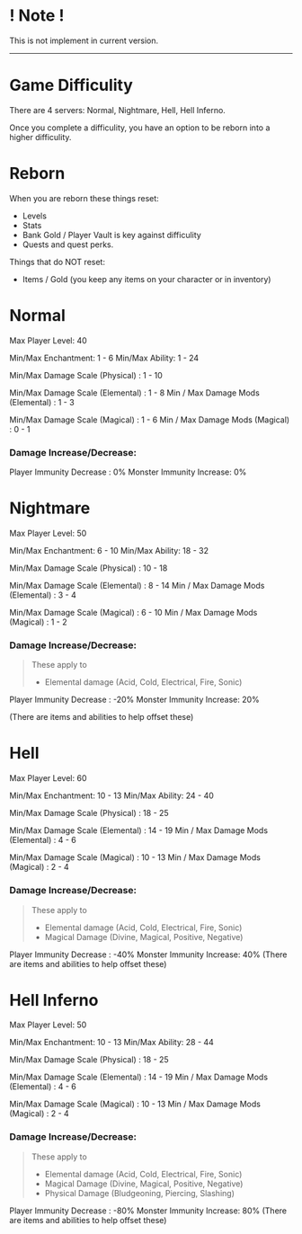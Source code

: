 # ! Note ! 
This is not implement in current version.

---

# Game Difficulity

There are 4 servers: Normal, Nightmare, Hell, Hell Inferno.

Once you complete a difficulity, you have an option to be reborn into a higher difficulity.

# Reborn

When you are reborn these things reset:

* Levels
* Stats
* Bank Gold / Player Vault is key against difficulity
* Quests and quest perks.

Things that do NOT reset: 

* Items / Gold (you keep any items on your character or in inventory)


# Normal

Max Player Level: 40

Min/Max Enchantment: 1 - 6
Min/Max Ability: 1 - 24

Min/Max Damage Scale (Physical) : 1 - 10

Min/Max Damage Scale (Elemental) : 1 - 8
Min / Max Damage Mods (Elemental) : 1 - 3

Min/Max Damage Scale (Magical) : 1 - 6
Min / Max Damage Mods (Magical) : 0 - 1

### Damage Increase/Decrease:
Player Immunity Decrease : 0%
Monster Immunity Increase: 0%

# Nightmare

Max Player Level: 50

Min/Max Enchantment: 6 - 10
Min/Max Ability: 18 - 32

Min/Max Damage Scale (Physical) : 10 - 18

Min/Max Damage Scale (Elemental) : 8 - 14
Min / Max Damage Mods (Elemental) : 3 - 4

Min/Max Damage Scale (Magical) : 6 - 10
Min / Max Damage Mods (Magical) : 1 - 2 


### Damage Increase/Decrease:
> These apply to 
> * Elemental damage (Acid, Cold, Electrical, Fire, Sonic)

Player Immunity Decrease : -20%
Monster Immunity Increase: 20%

(There are items and abilities to help offset these)

# Hell

Max Player Level: 60

Min/Max Enchantment: 10 - 13
Min/Max Ability: 24 - 40

Min/Max Damage Scale (Physical) : 18 - 25

Min/Max Damage Scale (Elemental) : 14 - 19
Min / Max Damage Mods (Elemental) : 4 - 6

Min/Max Damage Scale (Magical) : 10 - 13
Min / Max Damage Mods (Magical) : 2 - 4

### Damage Increase/Decrease:
> These apply to 
> * Elemental damage (Acid, Cold, Electrical, Fire, Sonic) 
> * Magical Damage (Divine, Magical, Positive, Negative)

Player Immunity Decrease : -40%
Monster Immunity Increase: 40%
(There are items and abilities to help offset these)

# Hell Inferno

Max Player Level: 50

Min/Max Enchantment: 10 - 13
Min/Max Ability: 28 - 44

Min/Max Damage Scale (Physical) : 18 - 25

Min/Max Damage Scale (Elemental) : 14 - 19
Min / Max Damage Mods (Elemental) : 4 - 6

Min/Max Damage Scale (Magical) : 10 - 13
Min / Max Damage Mods (Magical) : 2 - 4

### Damage Increase/Decrease:
> These apply to 
> * Elemental damage (Acid, Cold, Electrical, Fire, Sonic) 
> * Magical Damage (Divine, Magical, Positive, Negative)
> * Physical Damage (Bludgeoning, Piercing, Slashing)

Player Immunity Decrease : -80%
Monster Immunity Increase: 80%
(There are items and abilities to help offset these)

